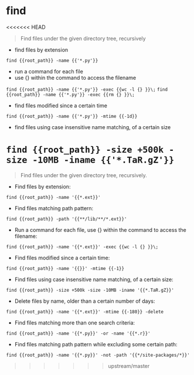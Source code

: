 # find

<<<<<<< HEAD
> Find files under the given directory tree, recursively

- find files by extension

`find {{root_path}} -name {{'*.py'}}`

- run a command for each file
- use {} within the command to access the filename

`find {{root_path}} -name {{'*.py'}} -exec {{wc -l {} }}\;`
`find {{root_path}} -name {{'*.py'}} -exec {{rm {} }}\;`

- find files modified since a certain time

`find {{root_path}} -name {{'*.py'}} -mtime {{-1d}}`

- find files using case insensitive name matching, of a certain size

`find {{root_path}} -size +500k -size -10MB -iname {{'*.TaR.gZ'}}`
=======
> Find files under the given directory tree, recursively.

- Find files by extension:

`find {{root_path}} -name '{{*.ext}}'`

- Find files matching path pattern:

`find {{root_path}} -path '{{**/lib/**/*.ext}}'`

- Run a command for each file, use {} within the command to access the filename:

`find {{root_path}} -name '{{*.ext}}' -exec {{wc -l {} }}\;`

- Find files modified since a certain time:

`find {{root_path}} -name '{{}}' -mtime {{-1}}`

- Find files using case insensitive name matching, of a certain size:

`find {{root_path}} -size +500k -size -10MB -iname '{{*.TaR.gZ}}'`

- Delete files by name, older than a certain number of days:

`find {{root_path}} -name '{{*.ext}}' -mtime {{-180}} -delete`

- Find files matching more than one search criteria:

`find {{root_path}} -name '{{*.py}}' -or -name '{{*.r}}'`

- Find files matching path pattern while excluding some certain path:

`find {{root_path}} -name '{{*.py}}' -not -path '{{*/site-packages/*}}'`
>>>>>>> upstream/master
